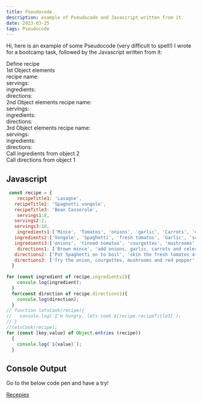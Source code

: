 ```yaml
---
title: Pseudocode.
description: example of Pseudocode and Javascript written from it.
date: 2023-03-25
tags: Pseudocode
---
```

Hi, here is an example of some Pseudocode (very difficult to spell!) I wrote for a bootcamp task, followed by the Javascript written from it:

Define
recipe
<br>
1st Object elements  <br>recipe name:
      <br> servings:
      <br> ingredients:
      <br> directions:
<br>2nd Object elements recipe name:
     <br>  servings:
     <br>  ingredients:
     <br>  directions:
<br>3rd Object elements  recipe name:
     <br>servings:
     <br>ingredients:
     <br>directions:
<br>Call ingredients from object 2
<br>Call directions from object 1

## Javascript

```js
 const recipe = {
    recipeTitle1: 'Lasagne',
   recipeTitle2: 'Spaghetti vongole',
   recipeTitle3: 'Bean Casserole',
    servings1:8,
   servings2:2,
   servings3:10,
    ingredients1:['Mince', 'Tomatos', 'onions', 'garlic', 'Carrots', 'celery', 'herbs', 'seasoning'],
   ingredients2:['Vongole', 'Spaghetti', 'fresh tomatos', 'Garlic', 'seasoning'],
   ingredients3:['onions', 'tinned tomatos', 'courgettes', 'mushrooms', 'red pepper', 'cannalini, berlotti beans', 'peas', 'sweatcorn'],
    directions1: ['Brown mince', 'add onions, garlic, carrots and celery', 'add tomatos and seasoning', 'simmer for hours'],
   directions2: ['Put Spaghetti on to boil', 'skin the fresh tomatos after blanching', 'heat oil in pan', 'add garlic and tomatos', 'add clams and seasoning', 'add pasta when cooked'],
   directions3: ['fry the onion, courgettes, mushrooms and red pepper', 'add beans and tinned tomatos', 'add any seasoning you like', 'simmer for 2 hours', 'add peas and sweetcorn', 'serve with bulgar wheat']
  } 
 
for (const ingredient of recipe.ingredients2){
    console.log(ingredient);
  }
  for(const direction of recipe.directions1){
    console.log(direction);
  }
// function letsCook(recipe){
//   console.log(`I'm hungry, lets cook ${recipe.recipeTitle3}`);
// } 
//letsCook(recipe);
for (const [key,value] of Object.entries (recipe))
  {
    console.log(`${value}`);
  }
```

## Console Output

Go to the below code pen and have a try!

<a href="https://codepen.io/AnnaBiondo/pen/KKxjVMj">Recepies</a>

